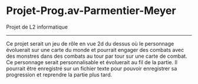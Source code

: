 # Projet-Prog.av-Parmentier-Meyer
Projet de L2 informatique

-------------------------------------------------------

Ce projet serait un jeu de rôle en vue 2d du dessus 
où le personnage évoluerait sur une carte du monde et 
pourrait engager des combats avec des monstres dans des
combats au tour par tour sur une carte de combat.
Ce personnage serait personnalisable et évoluerait au
fil de la partie. Il pourrait être enregistré sur un 
fichier texte pour pouvoir enregistrer sa progression 
et reprendre la partie plus tard.
